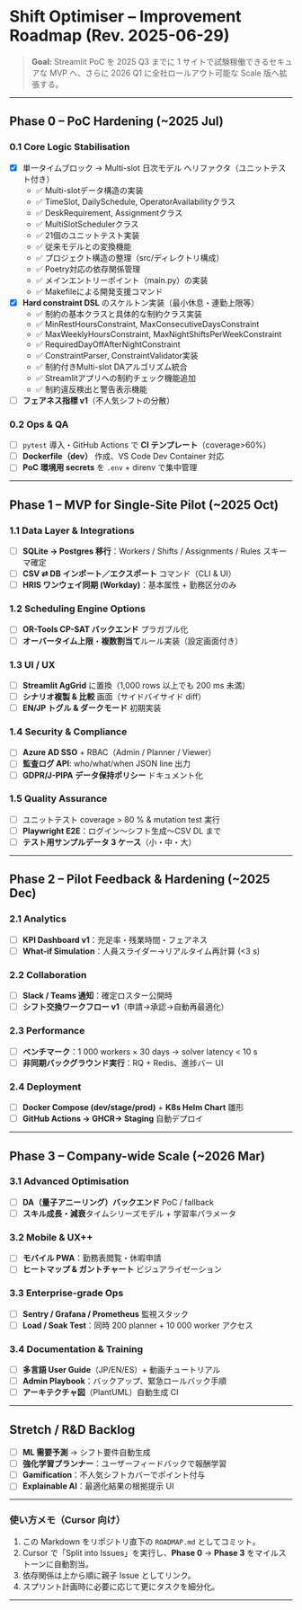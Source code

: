 # Shift Optimiser – Improvement Roadmap (Rev. 2025-06-29)

> **Goal:** Streamlit PoC を 2025 Q3 までに 1 サイトで試験稼働できるセキュアな MVP へ、さらに 2026 Q1 に全社ロールアウト可能な Scale 版へ拡張する。

---

## Phase 0 – PoC Hardening (~2025 Jul)
### 0.1 Core Logic Stabilisation
- [x] 単一タイムブロック → Multi-slot 日次モデル へリファクタ（ユニットテスト付き）
  - ✅ Multi-slotデータ構造の実装
  - ✅ TimeSlot, DailySchedule, OperatorAvailabilityクラス
  - ✅ DeskRequirement, Assignmentクラス
  - ✅ MultiSlotSchedulerクラス
  - ✅ 21個のユニットテスト実装
  - ✅ 従来モデルとの変換機能
  - ✅ プロジェクト構造の整理（src/ディレクトリ構成）
  - ✅ Poetry対応の依存関係管理
  - ✅ メインエントリーポイント（main.py）の実装
  - ✅ Makefileによる開発支援コマンド
- [x] **Hard constraint DSL** のスケルトン実装（最小休息・連勤上限等）
  - ✅ 制約の基本クラスと具体的な制約クラス実装
  - ✅ MinRestHoursConstraint, MaxConsecutiveDaysConstraint
  - ✅ MaxWeeklyHoursConstraint, MaxNightShiftsPerWeekConstraint
  - ✅ RequiredDayOffAfterNightConstraint
  - ✅ ConstraintParser, ConstraintValidator実装
  - ✅ 制約付きMulti-slot DAアルゴリズム統合
  - ✅ Streamlitアプリへの制約チェック機能追加
  - ✅ 制約違反検出と警告表示機能
- [ ] **フェアネス指標 v1**（不人気シフトの分散）

### 0.2 Ops & QA
- [ ] `pytest` 導入・GitHub Actions で **CI テンプレート**（coverage>60%）
- [ ] **Dockerfile（dev）** 作成、VS Code Dev Container 対応  
- [ ] **PoC 環境用 secrets** を `.env` + direnv で集中管理

---

## Phase 1 – MVP for Single-Site Pilot (~2025 Oct)
### 1.1 Data Layer & Integrations
- [ ] **SQLite → Postgres 移行**：Workers / Shifts / Assignments / Rules スキーマ確定
- [ ] **CSV ⇄ DB インポート／エクスポート** コマンド（CLI & UI）
- [ ] **HRIS ワンウェイ同期 (Workday)**：基本属性 + 勤務区分のみ

### 1.2 Scheduling Engine Options
- [ ] **OR-Tools CP-SAT バックエンド** プラガブル化
- [ ] **オーバータイム上限**・**複数割当て**ルール実装（設定画面付き）

### 1.3 UI / UX
- [ ] **Streamlit AgGrid** に置換（1,000 rows 以上でも 200 ms 未満）
- [ ] **シナリオ複製 & 比較** 画面（サイドバイサイド diff）
- [ ] **EN/JP トグル & ダークモード** 初期実装

### 1.4 Security & Compliance
- [ ] **Azure AD SSO** + RBAC（Admin / Planner / Viewer）
- [ ] **監査ログ API**: who/what/when JSON line 出力
- [ ] **GDPR/J-PIPA データ保持ポリシー** ドキュメント化

### 1.5 Quality Assurance
- [ ] ユニットテスト coverage > 80 % & mutation test 実行
- [ ] **Playwright E2E**：ログイン〜シフト生成〜CSV DL まで
- [ ] **テスト用サンプルデータ 3 ケース**（小・中・大）

---

## Phase 2 – Pilot Feedback & Hardening (~2025 Dec)
### 2.1 Analytics
- [ ] **KPI Dashboard v1**：充足率・残業時間・フェアネス
- [ ] **What-if Simulation**：人員スライダー→リアルタイム再計算 (<3 s)

### 2.2 Collaboration
- [ ] **Slack / Teams 通知**：確定ロスター公開時
- [ ] **シフト交換ワークフロー v1**（申請→承認→自動再最適化）

### 2.3 Performance
- [ ] **ベンチマーク**：1 000 workers × 30 days → solver latency < 10 s
- [ ] **非同期バックグラウンド実行**：RQ + Redis、進捗バー UI

### 2.4 Deployment
- [ ] **Docker Compose (dev/stage/prod)** + **K8s Helm Chart** 雛形
- [ ] **GitHub Actions → GHCR→ Staging** 自動デプロイ

---

## Phase 3 – Company-wide Scale (~2026 Mar)
### 3.1 Advanced Optimisation
- [ ] **DA（量子アニーリング）バックエンド** PoC / fallback
- [ ] **スキル成長・減衰**タイムシリーズモデル + 学習率パラメータ

### 3.2 Mobile & UX++
- [ ] **モバイル PWA**：勤務表閲覧・休暇申請
- [ ] **ヒートマップ & ガントチャート** ビジュアライゼーション

### 3.3 Enterprise-grade Ops
- [ ] **Sentry / Grafana / Prometheus** 監視スタック
- [ ] **Load / Soak Test**：同時 200 planner + 10 000 worker アクセス

### 3.4 Documentation & Training
- [ ] **多言語 User Guide**（JP/EN/ES）+ 動画チュートリアル
- [ ] **Admin Playbook**：バックアップ、緊急ロールバック手順
- [ ] **アーキテクチャ図**（PlantUML）自動生成 CI

---

## Stretch / R&D Backlog
- [ ] **ML 需要予測** → シフト要件自動生成
- [ ] **強化学習プランナー**：ユーザーフィードバックで報酬学習
- [ ] **Gamification**：不人気シフトカバーでポイント付与
- [ ] **Explainable AI**：最適化結果の根拠提示 UI

---

### 使い方メモ（Cursor 向け）
1. この Markdown をリポジトリ直下の `ROADMAP.md` としてコミット。  
2. Cursor で「Split into Issues」を実行し、**Phase 0** → **Phase 3** をマイルストーンに自動割当。  
3. 依存関係は上から順に親子 Issue としてリンク。  
4. スプリント計画時に必要に応じて更にタスクを細分化。  

---
